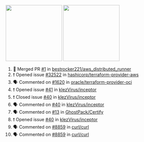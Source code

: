 <a href="https://github.com/bestrocker221"><img src="https://github-readme-stats.vercel.app/api?username=bestrocker221&count_private=true&theme=dark" height="180" /></a> <a href="https://github.com/bestrocker221"><img src="https://github-readme-stats.vercel.app/api/top-langs/?username=bestrocker221&langs_count=8&theme=dark&hide=tex,java,html,css&layout=compact" height="180" /></a>


<!--START_SECTION:activity--> 
1. 🎉 Merged PR [#1](https://github.com/bestrocker221/aws_distributed_runner/pull/1) in [bestrocker221/aws_distributed_runner](https://github.com/bestrocker221/aws_distributed_runner)
2. ❗ Opened issue [#32522](https://github.com/hashicorp/terraform-provider-aws/issues/32522) in [hashicorp/terraform-provider-aws](https://github.com/hashicorp/terraform-provider-aws)
3. 🗣 Commented on [#1620](https://github.com/oracle/terraform-provider-oci/issues/1620#issuecomment-1629906698) in [oracle/terraform-provider-oci](https://github.com/oracle/terraform-provider-oci)
4. ❗️ Opened issue [#41](https://github.com/klezVirus/inceptor/issues/41) in [klezVirus/inceptor](https://github.com/klezVirus/inceptor)
5. ❗️ Closed issue [#40](https://github.com/klezVirus/inceptor/issues/40) in [klezVirus/inceptor](https://github.com/klezVirus/inceptor)
6. 🗣 Commented on [#40](https://github.com/klezVirus/inceptor/issues/40) in [klezVirus/inceptor](https://github.com/klezVirus/inceptor)
7. 🗣 Commented on [#13](https://github.com/GhostPack/Certify/issues/13) in [GhostPack/Certify](https://github.com/GhostPack/Certify)
8. ❗️ Opened issue [#40](https://github.com/klezVirus/inceptor/issues/40) in [klezVirus/inceptor](https://github.com/klezVirus/inceptor)
9. 🗣 Commented on [#8859](https://github.com/curl/curl/issues/8859) in [curl/curl](https://github.com/curl/curl)
10. 🗣 Commented on [#8859](https://github.com/curl/curl/issues/8859) in [curl/curl](https://github.com/curl/curl)
<!--END_SECTION:activity-->

